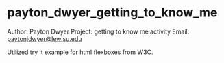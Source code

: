 # payton_dwyer_getting_to_know_me
Author: Payton Dwyer
Project: getting to know me activity
Email: paytonjdwyer@lewisu.edu

Utilized try it example for html flexboxes from W3C. 
